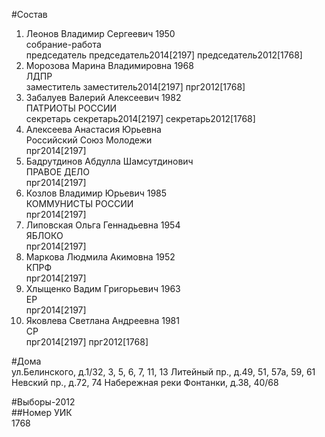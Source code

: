 #Состав  
1. Леонов Владимир Сергеевич 1950  
    собрание-работа  
    председатель председатель2014[2197] председатель2012[1768]  
2. Морозова Марина Владимировна 1968  
    ЛДПР  
    заместитель заместитель2014[2197] прг2012[1768]  
3. Забалуев Валерий Алексеевич 1982  
    ПАТРИОТЫ РОССИИ  
    секретарь секретарь2014[2197] секретарь2012[1768]  
4. Алексеева Анастасия Юрьевна  
    Российский Союз Молодежи  
    прг2014[2197]  
5. Бадрутдинов Абдулла Шамсутдинович  
    ПРАВОЕ ДЕЛО  
    прг2014[2197]  
6. Козлов Владимир Юрьевич 1985  
    КОММУНИСТЫ РОССИИ  
    прг2014[2197]  
7. Липовская Ольга Геннадьевна 1954  
    ЯБЛОКО  
    прг2014[2197]  
8. Маркова Людмила Акимовна 1952  
    КПРФ  
    прг2014[2197]  
9. Хлыщенко Вадим Григорьевич 1963  
    ЕР  
    прг2014[2197]  
10. Яковлева Светлана Андреевна 1981  
    СР  
    прг2014[2197] прг2012[1768]  
  
#Дома  
ул.Белинского, д.1/32, 3, 5, 6, 7, 11, 13 Литейный пр., д.49, 51, 57а, 59, 61 Невский пр., д.72, 74 Набережная реки Фонтанки, д.38, 40/68  
  
#Выборы-2012  
##Номер УИК  
1768  
